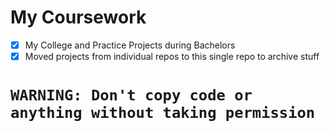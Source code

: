 # My Coursework
- [x] My College and Practice Projects during Bachelors
- [x] Moved projects from individual repos to this single repo to archive stuff 

# `WARNING: Don't copy code or anything without taking permission`
